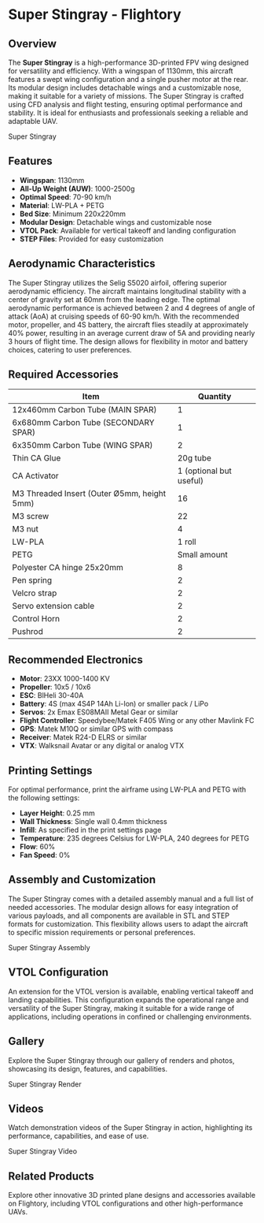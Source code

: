 # Super Stingray - Flightory

## Overview

The **Super Stingray** is a high-performance 3D-printed FPV wing designed for versatility and efficiency. With a wingspan of 1130mm, this aircraft features a swept wing configuration and a single pusher motor at the rear. Its modular design includes detachable wings and a customizable nose, making it suitable for a variety of missions. The Super Stingray is crafted using CFD analysis and flight testing, ensuring optimal performance and stability. It is ideal for enthusiasts and professionals seeking a reliable and adaptable UAV.

Super Stingray

## Features

- **Wingspan**: 1130mm
- **All-Up Weight (AUW)**: 1000-2500g
- **Optimal Speed**: 70-90 km/h
- **Material**: LW-PLA + PETG
- **Bed Size**: Minimum 220x220mm
- **Modular Design**: Detachable wings and customizable nose
- **VTOL Pack**: Available for vertical takeoff and landing configuration
- **STEP Files**: Provided for easy customization

## Aerodynamic Characteristics

The Super Stingray utilizes the Selig S5020 airfoil, offering superior aerodynamic efficiency. The aircraft maintains longitudinal stability with a center of gravity set at 60mm from the leading edge. The optimal aerodynamic performance is achieved between 2 and 4 degrees of angle of attack (AoA) at cruising speeds of 60-90 km/h. With the recommended motor, propeller, and 4S battery, the aircraft flies steadily at approximately 40% power, resulting in an average current draw of 5A and providing nearly 3 hours of flight time. The design allows for flexibility in motor and battery choices, catering to user preferences.

## Required Accessories

| Item                                        | Quantity                |
| ------------------------------------------- | ----------------------- |
| 12x460mm Carbon Tube (MAIN SPAR)            | 1                       |
| 6x680mm Carbon Tube (SECONDARY SPAR)        | 1                       |
| 6x350mm Carbon Tube (WING SPAR)             | 2                       |
| Thin CA Glue                                | 20g tube                |
| CA Activator                                | 1 (optional but useful) |
| M3 Threaded Insert (Outer Ø5mm, height 5mm) | 16                      |
| M3 screw                                    | 22                      |
| M3 nut                                      | 4                       |
| LW-PLA                                      | 1 roll                  |
| PETG                                        | Small amount            |
| Polyester CA hinge 25x20mm                  | 8                       |
| Pen spring                                  | 2                       |
| Velcro strap                                | 2                       |
| Servo extension cable                       | 2                       |
| Control Horn                                | 2                       |
| Pushrod                                     | 2                       |

## Recommended Electronics

- **Motor**: 23XX 1000-1400 KV
- **Propeller**: 10x5 / 10x6
- **ESC**: BlHeli 30-40A
- **Battery**: 4S (max 4S4P 14Ah Li-Ion) or smaller pack / LiPo
- **Servos**: 2x Emax ES08MAII Metal Gear or similar
- **Flight Controller**: Speedybee/Matek F405 Wing or any other Mavlink FC
- **GPS**: Matek M10Q or similar GPS with compass
- **Receiver**: Matek R24-D ELRS or similar
- **VTX**: Walksnail Avatar or any digital or analog VTX

## Printing Settings

For optimal performance, print the airframe using LW-PLA and PETG with the following settings:

- **Layer Height**: 0.25 mm
- **Wall Thickness**: Single wall 0.4mm thickness
- **Infill**: As specified in the print settings page
- **Temperature**: 235 degrees Celsius for LW-PLA, 240 degrees for PETG
- **Flow**: 60%
- **Fan Speed**: 0%

## Assembly and Customization

The Super Stingray comes with a detailed assembly manual and a full list of needed accessories. The modular design allows for easy integration of various payloads, and all components are available in STL and STEP formats for customization. This flexibility allows users to adapt the aircraft to specific mission requirements or personal preferences.

Super Stingray Assembly

## VTOL Configuration

An extension for the VTOL version is available, enabling vertical takeoff and landing capabilities. This configuration expands the operational range and versatility of the Super Stingray, making it suitable for a wide range of applications, including operations in confined or challenging environments.

## Gallery

Explore the Super Stingray through our gallery of renders and photos, showcasing its design, features, and capabilities.

Super Stingray Render

## Videos

Watch demonstration videos of the Super Stingray in action, highlighting its performance, capabilities, and ease of use.

Super Stingray Video

## Related Products

Explore other innovative 3D printed plane designs and accessories available on Flightory, including VTOL configurations and other high-performance UAVs.
